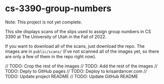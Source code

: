 # cs-3390-group-numbers

Note: This project is not yet complete.

This site displays scans of the slips used to assign group numbers in CS 3390 at The University of Utah in the Fall of 2022.

If you want to download all of the scans, just download the repo. The images are in `public/scans/` (I've not scanned all of the images yet, so there are only a few of them in the repo right now).


// TODO: Crop the rest of the images
// TODO: Add the rest of the images
// TODO: Deply to GitHub pages
// TODO: Deploy to krisairdancer.com
// TODO: Update project README
// TODO: Update GitHub README